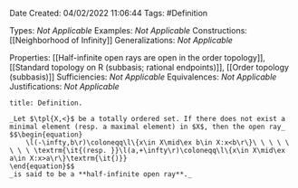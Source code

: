 <div class="topSpace"></div>

Date Created: 04/02/2022 11:06:44
Tags: #Definition

Types: _Not Applicable_
Examples: _Not Applicable_
Constructions: [[Neighborhood of Infinity]]
Generalizations: _Not Applicable_

Properties: [[Half-infinite open rays are open in the order topology]], [[Standard topology on R (subbasis; rational endpoints)]], [[Order topology (subbasis)]]
Sufficiencies: _Not Applicable_
Equivalences: _Not Applicable_
Justifications: _Not Applicable_

``` ad-Definition
title: Definition.

_Let $\tpl{X,<}$ be a totally ordered set. If there does not exist a minimal element (resp. a maximal element) in $X$, then the open ray_
$$\begin{equation}
    \l(-\infty,b\r)\coloneqq\l\{x\in X\mid\ex b\in X:x<b\r\}\ \ \ \ \ \ \ \ \textrm{\it{(resp. }}\l(a,+\infty\r)\coloneqq\l\{x\in X\mid\ex a\in X:x>a\r\}\textrm{\it{)}}
\end{equation}$$
_is said to be a **half-infinite open ray**._

```
